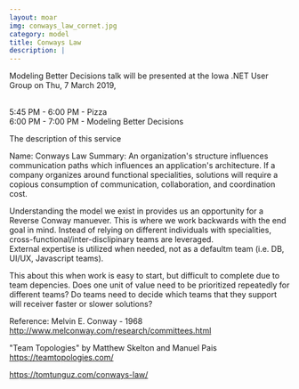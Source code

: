 ```yaml
---
layout: moar
img: conways_law_cornet.jpg
category: model
title: Conways Law 
description: |
---
```

  Modeling Better Decisions talk will be presented at the Iowa .NET User Group on Thu, 7 March 2019,<br><br>

  5:45 PM - 6:00 PM - Pizza<br>
  6:00 PM - 7:00 PM - Modeling Better Decisions


The description of this service

Name: Conways Law
Summary: An organization's structure influences communication paths which influences an application's architecture.
If a company organizes around functional specialities, solutions will require a copious consumption of communication, collaboration, and coordination cost.

Understanding the model we exist in provides us an opportunity for a Reverse Conway manuever. This is where we work backwards with the end goal in mind. 
Instead of relying on different individuals with specialities, cross-functional/inter-disclipinary teams are leveraged.  
External expertise is utilized when needed, not as a defaultm team (i.e. DB, UI/UX, Javascript teams).  

This about this when work is easy to start, but difficult to complete due to team depencies. 
Does one unit of value need to be prioritized repeatedly for different teams?  Do teams need to decide which teams that they support will receiver faster or slower solutions?

Reference:
Melvin E. Conway - 1968
http://www.melconway.com/research/committees.html

"Team Topologies" by Matthew Skelton and Manuel Pais https://teamtopologies.com/

https://tomtunguz.com/conways-law/
